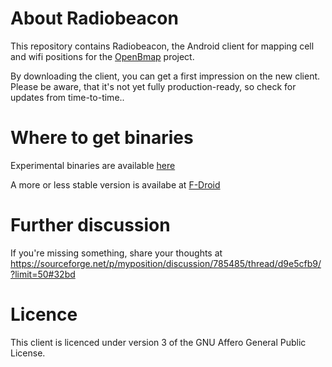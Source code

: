 # About Radiobeacon #
This repository contains Radiobeacon, the Android client for mapping cell and wifi positions for the [OpenBmap](http://www.openbmap.org) project.

By downloading the client, you can get a first impression on the new client. Please be aware, that it's not yet fully production-ready, so check for updates from time-to-time..

# Where to get binaries #
Experimental binaries are available [here](https://googledrive.com/host/0B97gHr4MqjHpM2h0QVR5SWJOcGs/)

A more or less stable version is availabe at [F-Droid](https://f-droid.org/repository/browse/?fdfilter=openbmap&fdid=org.openbmap)

# Further discussion #
If you're missing something, share your thoughts at https://sourceforge.net/p/myposition/discussion/785485/thread/d9e5cfb9/?limit=50#32bd

# Licence #
This client is licenced under version 3 of the GNU Affero General Public License.